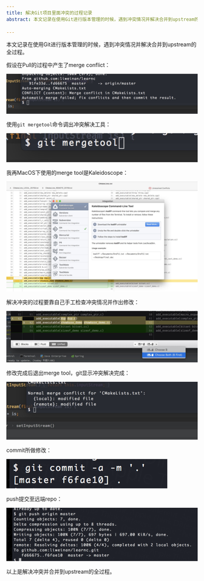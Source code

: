 ```yaml
---
title: 解决Git项目里面冲突的过程记录
abstract: 本文记录在使用Git进行版本管理的时候，遇到冲突情况并解决合并到upstream的全过程。

---
```




本文记录在使用Git进行版本管理的时候，遇到冲突情况并解决合并到upstream的全过程。

假设在Pull的过程中产生了merge conflict：

![](https://raw.githubusercontent.com/liweinan/blogpicbackup/master/data/399901530676806_.pic_hd.20262c3bb6d44db081f92e0561b5adb1.jpg)

使用`git mergetool`命令调出冲突解决工具：

![](https://raw.githubusercontent.com/liweinan/blogpicbackup/master/data/399911530676900_.pic.1aae90b0f30e4508981cae6ae8053e90.jpg)

我再MacOS下使用的merge tool是Kaleidoscope：

![](https://raw.githubusercontent.com/liweinan/blogpicbackup/master/data/399921530676942_.pic_hd.3297d3f3ccb24419899060aff473c141.jpg)

解决冲突的过程要靠自己手工检查冲突情况并作出修改：

![](https://raw.githubusercontent.com/liweinan/blogpicbackup/master/data/399941530677106_.pic_hd.330d93d74b70499d8cf55f92b16f0907.jpg)

修改完成后退出merge tool，git显示冲突解决完成：

![](https://raw.githubusercontent.com/liweinan/blogpicbackup/master/data/399951530677138_.pic.c4373dafb89046dba5b536e8d414e36e.jpg)

commit所做修改：

![](https://raw.githubusercontent.com/liweinan/blogpicbackup/master/data/DraggedImage.c641df6a7f2b42f08ab37cb4b6b686d4.png)

push提交至远端repo：

![](https://raw.githubusercontent.com/liweinan/blogpicbackup/master/data/DraggedImage.3b4c4e24207b4502972157cfb2265a89.png)

以上是解决冲突并合并到upstream的全过程。




